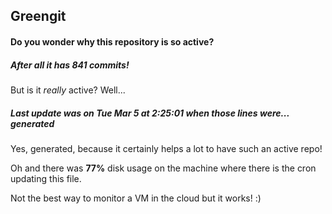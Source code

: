 ## Greengit

#### Do you wonder why this repository is so active?

##### After all it has 841 commits!

But is it *really* active? Well...

##### Last update was on Tue Mar 5 at 2:25:01 when those lines were... generated

Yes, generated, because it certainly helps a lot to have such an active repo!

Oh and there was **77%** disk usage on the machine
where there is the cron updating this file.

Not the best way to monitor a VM in the cloud but it works! :)

